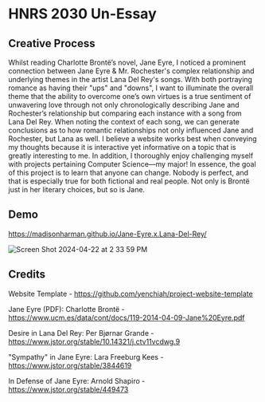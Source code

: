 # HNRS 2030 Un-Essay
## Creative Process
Whilst reading Charlotte Brontë’s novel, Jane Eyre, I noticed a prominent connection between Jane Eyre & Mr. Rochester's complex relationship and underlying themes in the artist Lana Del Rey's songs. With both portraying romance as having their "ups" and "downs", I want to illuminate the overall theme that the ability to overcome one’s own virtues is a true sentiment of unwavering love through not only chronologically describing Jane and Rochester’s relationship but comparing each instance with a song from Lana Del Rey. When noting the context of each song, we can generate conclusions as to how romantic relationships not only influenced Jane and Rochester, but Lana as well. I believe a website works best when conveying my thoughts because it is interactive yet informative on a topic that is greatly interesting to me. In addition, I thoroughly enjoy challenging myself with projects pertaining Computer Science—my major! In essence, the goal of this project is to learn that anyone can change. Nobody is perfect, and that is especially true for both fictional and real people. Not only is Brontë just in her literary choices, but so is Jane.

## Demo
https://madisonharman.github.io/Jane-Eyre.x.Lana-Del-Rey/ 

![Screen Shot 2024-04-22 at 2 33 59 PM](https://github.com/MadisonHarman/Jane-Eyre.x.Lana-Del-Rey/assets/146497226/e72d4125-cf8a-408c-bf43-9de392db5a45)

## Credits
Website Template - https://github.com/yenchiah/project-website-template 

Jane Eyre (PDF): Charlotte Brontë - https://www.ucm.es/data/cont/docs/119-2014-04-09-Jane%20Eyre.pdf 

Desire in Lana Del Rey: Per Bjørnar Grande - https://www.jstor.org/stable/10.14321/j.ctv11vcdwg.9

"Sympathy" in Jane Eyre: Lara Freeburg Kees - https://www.jstor.org/stable/3844619

In Defense of Jane Eyre: Arnold Shapiro - https://www.jstor.org/stable/449473
